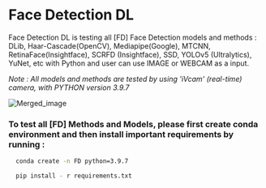 # Face Detection DL
Face Detection DL is testing all [FD] Face Detection models and methods : DLib, Haar-Cascade(OpenCV), Mediapipe(Google), MTCNN, RetinaFace(Insightface), SCRFD (Insightface), SSD, YOLOv5 (Ultralytics), YuNet, etc with Python and user can use IMAGE or WEBCAM as a input. 

*Note : All models and methods are tested by using 'iVcam' (real-time) camera, with PYTHON version 3.9.7* 

![Merged_image](https://github.com/zero-suger/Face-Detection-DL/assets/63332872/0d041d62-57f7-452d-8f76-a5ea3e1a0a5c)

### To test all [FD] Methods and Models, please first create conda environment and then install important requirements by running : 

```bash
  conda create -n FD python=3.9.7

  pip install - r requirements.txt
```
